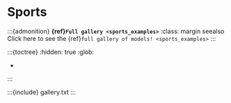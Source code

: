 # Sports

:::{admonition} **{ref}`Full gallery <sports_examples>`**
:class: margin seealso
Click here to see the {ref}`full gallery of models! <sports_examples>`
:::


:::{toctree}
:hidden: true
:glob:

*
:::

:::{include} gallery.txt
:::
